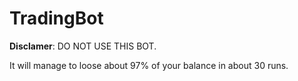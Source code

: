 # TradingBot

**Disclamer**: DO NOT USE THIS BOT.

It will manage to loose about 97% of your balance in about 30 runs.
